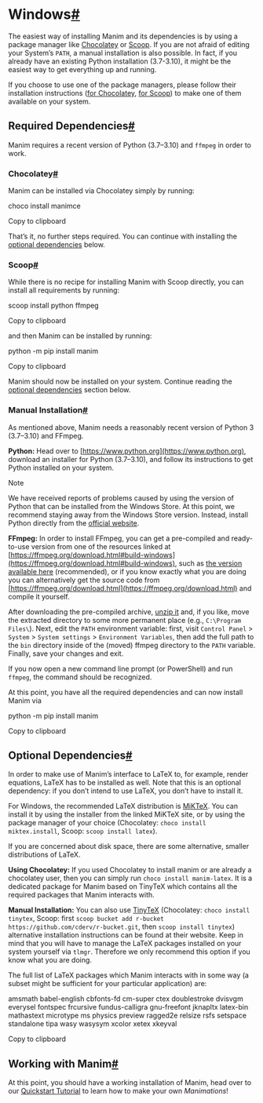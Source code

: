 

Windows[#](#windows "Permalink to this heading")
================================================

The easiest way of installing Manim and its dependencies is by using a package manager like [Chocolatey](https://chocolatey.org/) or [Scoop](https://scoop.sh). If you are not afraid of editing your System’s `PATH`, a manual installation is also possible. In fact, if you already have an existing Python installation (3.7-3.10), it might be the easiest way to get everything up and running.

If you choose to use one of the package managers, please follow their installation instructions ([for Chocolatey](https://chocolatey.org/install#install-step2), [for Scoop](https://scoop-docs.now.sh/docs/getting-started/Quick-Start.html)) to make one of them available on your system.

Required Dependencies[#](#required-dependencies "Permalink to this heading")
----------------------------------------------------------------------------

Manim requires a recent version of Python (3.7–3.10) and `ffmpeg` in order to work.

### Chocolatey[#](#chocolatey "Permalink to this heading")

Manim can be installed via Chocolatey simply by running:

choco install manimce

Copy to clipboard

That’s it, no further steps required. You can continue with installing the [optional dependencies](#win-optional-dependencies) below.

### Scoop[#](#scoop "Permalink to this heading")

While there is no recipe for installing Manim with Scoop directly, you can install all requirements by running:

scoop install python ffmpeg

Copy to clipboard

and then Manim can be installed by running:

python -m pip install manim

Copy to clipboard

Manim should now be installed on your system. Continue reading the [optional dependencies](#win-optional-dependencies) section below.

### Manual Installation[#](#manual-installation "Permalink to this heading")

As mentioned above, Manim needs a reasonably recent version of Python 3 (3.7–3.10) and FFmpeg.

**Python:** Head over to [https://www.python.org](https://www.python.org), download an installer for Python (3.7–3.10), and follow its instructions to get Python installed on your system.

Note

We have received reports of problems caused by using the version of Python that can be installed from the Windows Store. At this point, we recommend staying away from the Windows Store version. Instead, install Python directly from the [official website](https://www.python.org).

**FFmpeg:** In order to install FFmpeg, you can get a pre-compiled and ready-to-use version from one of the resources linked at [https://ffmpeg.org/download.html#build-windows](https://ffmpeg.org/download.html#build-windows), such as [the version available here](https://www.gyan.dev/ffmpeg/builds/ffmpeg-release-essentials.7z) (recommended), or if you know exactly what you are doing you can alternatively get the source code from [https://ffmpeg.org/download.html](https://ffmpeg.org/download.html) and compile it yourself.

After downloading the pre-compiled archive, [unzip it](https://www.7-zip.org) and, if you like, move the extracted directory to some more permanent place (e.g., `C:\Program Files\`). Next, edit the `PATH` environment variable: first, visit `Control Panel` \> `System` \> `System settings` \> `Environment Variables`, then add the full path to the `bin` directory inside of the (moved) ffmpeg directory to the `PATH` variable. Finally, save your changes and exit.

If you now open a new command line prompt (or PowerShell) and run `ffmpeg`, the command should be recognized.

At this point, you have all the required dependencies and can now install Manim via

python -m pip install manim

Copy to clipboard

Optional Dependencies[#](#optional-dependencies "Permalink to this heading")
----------------------------------------------------------------------------

In order to make use of Manim’s interface to LaTeX to, for example, render equations, LaTeX has to be installed as well. Note that this is an optional dependency: if you don’t intend to use LaTeX, you don’t have to install it.

For Windows, the recommended LaTeX distribution is [MiKTeX](https://miktex.org/download). You can install it by using the installer from the linked MiKTeX site, or by using the package manager of your choice (Chocolatey: `choco install miktex.install`, Scoop: `scoop install latex`).

If you are concerned about disk space, there are some alternative, smaller distributions of LaTeX.

**Using Chocolatey:** If you used Chocolatey to install manim or are already a chocolatey user, then you can simply run `choco install manim-latex`. It is a dedicated package for Manim based on TinyTeX which contains all the required packages that Manim interacts with.

**Manual Installation:** You can also use [TinyTeX](https://yihui.org/tinytex/) (Chocolatey: `choco install tinytex`, Scoop: first `scoop bucket add r-bucket https://github.com/cderv/r-bucket.git`, then `scoop install tinytex`) alternative installation instructions can be found at their website. Keep in mind that you will have to manage the LaTeX packages installed on your system yourself via `tlmgr`. Therefore we only recommend this option if you know what you are doing.

The full list of LaTeX packages which Manim interacts with in some way (a subset might be sufficient for your particular application) are:

amsmath babel-english cbfonts-fd cm-super ctex doublestroke dvisvgm everysel
fontspec frcursive fundus-calligra gnu-freefont jknapltx latex-bin
mathastext microtype ms physics preview ragged2e relsize rsfs
setspace standalone tipa wasy wasysym xcolor xetex xkeyval

Copy to clipboard

Working with Manim[#](#working-with-manim "Permalink to this heading")
----------------------------------------------------------------------

At this point, you should have a working installation of Manim, head over to our [Quickstart Tutorial](../tutorials/quickstart.html) to learn how to make your own _Manimations_!